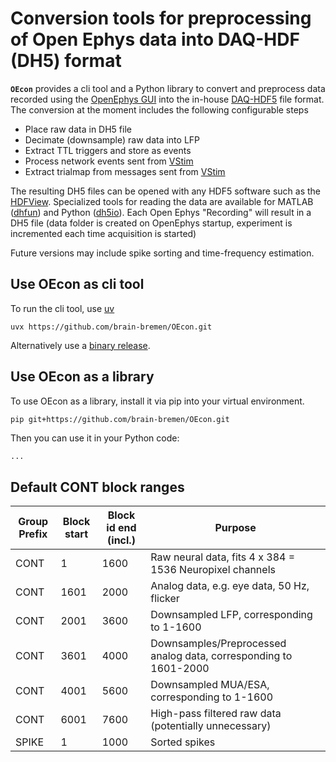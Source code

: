 # Conversion tools for preprocessing of Open Ephys data into DAQ-HDF (DH5) format

**`OEcon`** provides a cli tool and a Python library to convert and preprocess data recorded
using the [OpenEphys GUI](https://open-ephys.github.io/gui-docs/index.html) into the
in-house [DAQ-HDF5](https://github.com/cog-neurophys-lab/DAQ-HDF5) file format. The
conversion at the moment includes the following configurable steps

- Place raw data in DH5 file
- Decimate (downsample) raw data into LFP
- Extract TTL triggers and store as events
- Process network events sent from [VStim](http://vstim.brain.uni-bremen.de)
- Extract trialmap from messages sent from [VStim](http://vstim.brain.uni-bremen.de)

The resulting DH5 files can be opened with any HDF5 software such as the
[HDFView](https://www.hdfgroup.org/download-hdfview). Specialized tools for reading the data
are available for MATLAB ([dhfun](https://github.com/cog-neurophys-lab/dhfun2)) and Python
([dh5io](https://github.com/cog-neurophys-lab/dh5io)). Each Open Ephys "Recording" will
result in a DH5 file (data folder is created on OpenEphys startup, experiment is incremented
each time acquisition is started)

Future versions may include spike sorting and time-frequency estimation.

## Use OEcon as cli tool

To run the cli tool, use [uv]()
```
uvx https://github.com/brain-bremen/OEcon.git
```

Alternatively use a [binary release](https://github.com/brain-bremen/OEcon/releases).

## Use OEcon as a library

To use OEcon as a library, install it via pip into your virtual environment.
```
pip git+https://github.com/brain-bremen/OEcon.git
```

Then you can use it in your Python code:
```python
...
```


## Default CONT block ranges

| Group Prefix   | Block start | Block id end (incl.) | Purpose
| -------------- | ----------- | -------------------- | --------------
| CONT           |           1 |                 1600 | Raw neural data, fits 4 x 384 = 1536 Neuropixel channels
| CONT           |        1601 |                 2000 | Analog data, e.g. eye data, 50 Hz, flicker
| CONT           |        2001 |                 3600 | Downsampled LFP, corresponding to 1-1600
| CONT           |        3601 |                 4000 | Downsamples/Preprocessed analog data, corresponding to 1601-2000
| CONT           |        4001 |                 5600 | Downsampled MUA/ESA, corresponding to 1-1600
| CONT           |        6001 |                 7600 | High-pass filtered raw data (potentially unnecessary)
| SPIKE          |           1 |                 1000 | Sorted spikes

